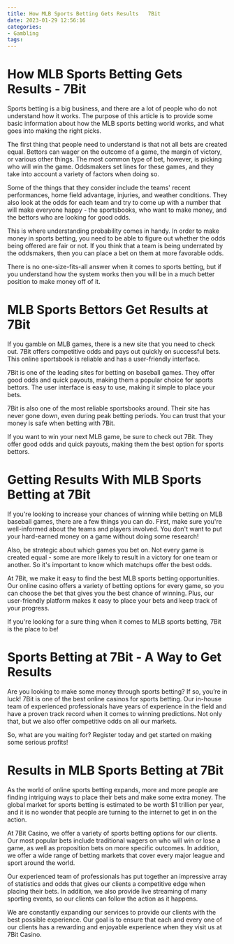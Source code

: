 ```yaml
---
title: How MLB Sports Betting Gets Results   7Bit
date: 2023-01-29 12:56:16
categories:
- Gambling
tags:
---
```



#  How MLB Sports Betting Gets Results - 7Bit

Sports betting is a big business, and there are a lot of people who do not understand how it works. The purpose of this article is to provide some basic information about how the MLB sports betting world works, and what goes into making the right picks.

The first thing that people need to understand is that not all bets are created equal. Bettors can wager on the outcome of a game, the margin of victory, or various other things. The most common type of bet, however, is picking who will win the game. Oddsmakers set lines for these games, and they take into account a variety of factors when doing so.

Some of the things that they consider include the teams' recent performances, home field advantage, injuries, and weather conditions. They also look at the odds for each team and try to come up with a number that will make everyone happy - the sportsbooks, who want to make money, and the bettors who are looking for good odds.

This is where understanding probability comes in handy. In order to make money in sports betting, you need to be able to figure out whether the odds being offered are fair or not. If you think that a team is being underrated by the oddsmakers, then you can place a bet on them at more favorable odds.

There is no one-size-fits-all answer when it comes to sports betting, but if you understand how the system works then you will be in a much better position to make money off of it.

#  MLB Sports Bettors Get Results at 7Bit

If you gamble on MLB games, there is a new site that you need to check out. 7Bit offers competitive odds and pays out quickly on successful bets. This online sportsbook is reliable and has a user-friendly interface.

7Bit is one of the leading sites for betting on baseball games. They offer good odds and quick payouts, making them a popular choice for sports bettors. The user interface is easy to use, making it simple to place your bets.

7Bit is also one of the most reliable sportsbooks around. Their site has never gone down, even during peak betting periods. You can trust that your money is safe when betting with 7Bit.

If you want to win your next MLB game, be sure to check out 7Bit. They offer good odds and quick payouts, making them the best option for sports bettors.

#  Getting Results With MLB Sports Betting at 7Bit

If you're looking to increase your chances of winning while betting on MLB baseball games, there are a few things you can do. First, make sure you're well-informed about the teams and players involved. You don't want to put your hard-earned money on a game without doing some research!

Also, be strategic about which games you bet on. Not every game is created equal - some are more likely to result in a victory for one team or another. So it's important to know which matchups offer the best odds.

At 7Bit, we make it easy to find the best MLB sports betting opportunities. Our online casino offers a variety of betting options for every game, so you can choose the bet that gives you the best chance of winning. Plus, our user-friendly platform makes it easy to place your bets and keep track of your progress.

If you're looking for a sure thing when it comes to MLB sports betting, 7Bit is the place to be!

#  Sports Betting at 7Bit - A Way to Get Results

Are you looking to make some money through sports betting? If so, you’re in luck! 7Bit is one of the best online casinos for sports betting. Our in-house team of experienced professionals have years of experience in the field and have a proven track record when it comes to winning predictions. Not only that, but we also offer competitive odds on all our markets.

So, what are you waiting for? Register today and get started on making some serious profits!

#  Results in MLB Sports Betting at 7Bit

As the world of online sports betting expands, more and more people are finding intriguing ways to place their bets and make some extra money. The global market for sports betting is estimated to be worth $1 trillion per year, and it is no wonder that people are turning to the internet to get in on the action.

At 7Bit Casino, we offer a variety of sports betting options for our clients. Our most popular bets include traditional wagers on who will win or lose a game, as well as proposition bets on more specific outcomes. In addition, we offer a wide range of betting markets that cover every major league and sport around the world.

Our experienced team of professionals has put together an impressive array of statistics and odds that gives our clients a competitive edge when placing their bets. In addition, we also provide live streaming of many sporting events, so our clients can follow the action as it happens.

We are constantly expanding our services to provide our clients with the best possible experience. Our goal is to ensure that each and every one of our clients has a rewarding and enjoyable experience when they visit us at 7Bit Casino.